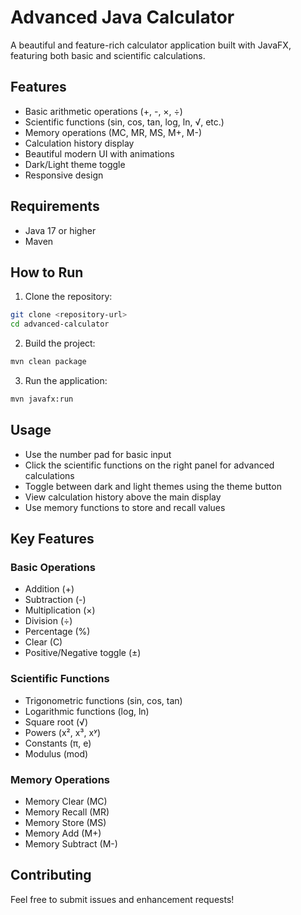 # Advanced Java Calculator

A beautiful and feature-rich calculator application built with JavaFX, featuring both basic and scientific calculations.

## Features

- Basic arithmetic operations (+, -, ×, ÷)
- Scientific functions (sin, cos, tan, log, ln, √, etc.)
- Memory operations (MC, MR, MS, M+, M-)
- Calculation history display
- Beautiful modern UI with animations
- Dark/Light theme toggle
- Responsive design

## Requirements

- Java 17 or higher
- Maven

## How to Run

1. Clone the repository:
```bash
git clone <repository-url>
cd advanced-calculator
```

2. Build the project:
```bash
mvn clean package
```

3. Run the application:
```bash
mvn javafx:run
```

## Usage

- Use the number pad for basic input
- Click the scientific functions on the right panel for advanced calculations
- Toggle between dark and light themes using the theme button
- View calculation history above the main display
- Use memory functions to store and recall values

## Key Features

### Basic Operations
- Addition (+)
- Subtraction (-)
- Multiplication (×)
- Division (÷)
- Percentage (%)
- Clear (C)
- Positive/Negative toggle (±)

### Scientific Functions
- Trigonometric functions (sin, cos, tan)
- Logarithmic functions (log, ln)
- Square root (√)
- Powers (x², x³, xʸ)
- Constants (π, e)
- Modulus (mod)

### Memory Operations
- Memory Clear (MC)
- Memory Recall (MR)
- Memory Store (MS)
- Memory Add (M+)
- Memory Subtract (M-)

## Contributing

Feel free to submit issues and enhancement requests! 